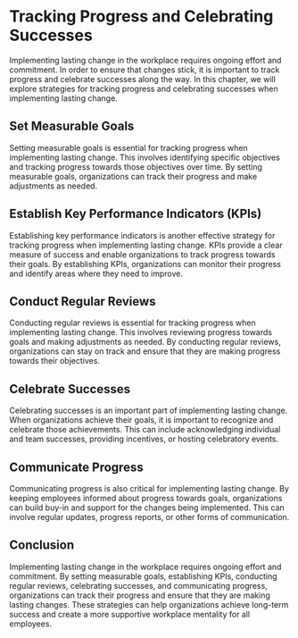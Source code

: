 Tracking Progress and Celebrating Successes
====================================================================================

Implementing lasting change in the workplace requires ongoing effort and commitment. In order to ensure that changes stick, it is important to track progress and celebrate successes along the way. In this chapter, we will explore strategies for tracking progress and celebrating successes when implementing lasting change.

Set Measurable Goals
--------------------

Setting measurable goals is essential for tracking progress when implementing lasting change. This involves identifying specific objectives and tracking progress towards those objectives over time. By setting measurable goals, organizations can track their progress and make adjustments as needed.

Establish Key Performance Indicators (KPIs)
-------------------------------------------

Establishing key performance indicators is another effective strategy for tracking progress when implementing lasting change. KPIs provide a clear measure of success and enable organizations to track progress towards their goals. By establishing KPIs, organizations can monitor their progress and identify areas where they need to improve.

Conduct Regular Reviews
-----------------------

Conducting regular reviews is essential for tracking progress when implementing lasting change. This involves reviewing progress towards goals and making adjustments as needed. By conducting regular reviews, organizations can stay on track and ensure that they are making progress towards their objectives.

Celebrate Successes
-------------------

Celebrating successes is an important part of implementing lasting change. When organizations achieve their goals, it is important to recognize and celebrate those achievements. This can include acknowledging individual and team successes, providing incentives, or hosting celebratory events.

Communicate Progress
--------------------

Communicating progress is also critical for implementing lasting change. By keeping employees informed about progress towards goals, organizations can build buy-in and support for the changes being implemented. This can involve regular updates, progress reports, or other forms of communication.

Conclusion
----------

Implementing lasting change in the workplace requires ongoing effort and commitment. By setting measurable goals, establishing KPIs, conducting regular reviews, celebrating successes, and communicating progress, organizations can track their progress and ensure that they are making lasting changes. These strategies can help organizations achieve long-term success and create a more supportive workplace mentality for all employees.

